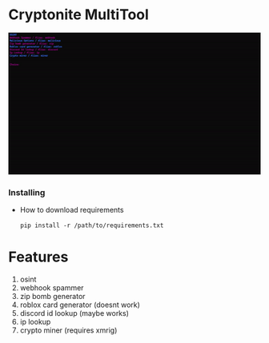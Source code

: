 # Cryptonite MultiTool
![screenshot](https://raw.githubusercontent.com/Cryptowallet112/Multi-Tool/main/preview.gif)

### Installing
* How to download requirements
  ```
  pip install -r /path/to/requirements.txt
  ```
# Features
  1. osint
  2. webhook spammer
  3. zip bomb generator
  4. roblox card generator (doesnt work)
  5. discord id lookup (maybe works)
  6. ip lookup
  7. crypto miner (requires xmrig)
     

